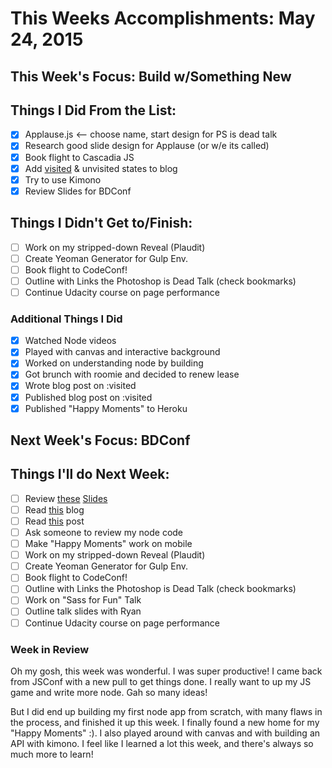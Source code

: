# This Weeks Accomplishments: May 24, 2015

## This Week's Focus: Build w/Something New

## Things I Did From the List:

- [x] Applause.js <-- choose name, start design for PS is dead talk
- [x] Research good slide design for Applause (or w/e its called)
- [x] Book flight to Cascadia JS
- [x] Add [visited](http://joelcalifa.com/blog/revisiting-visited/) & unvisited states to blog
- [x] Try to use Kimono
- [x] Review Slides for BDConf

## Things I Didn't Get to/Finish:

- [ ] Work on my stripped-down Reveal (Plaudit)
- [ ] Create Yeoman Generator for Gulp Env.
- [ ] Book flight to CodeConf!
- [ ] Outline with Links the Photoshop is Dead Talk (check bookmarks)
- [ ] Continue Udacity course on page performance

### Additional Things I Did

- [x] Watched Node videos
- [x] Played with canvas and interactive background
- [x] Worked on understanding node by building
- [x] Got brunch with roomie and decided to renew lease
- [x] Wrote blog post on :visited
- [x] Published blog post on :visited
- [x] Published "Happy Moments" to Heroku

## Next Week's Focus: BDConf

## Things I'll do Next Week:

- [ ] Review [these](http://slides.com/amandacheung/responsible-data-visualization#/) [Slides](https://docs.google.com/presentation/d/1r7QXGYOLCh4fcUq0jDdDwKJWNqWK1o4xMtYpKZCJYjM/present?slide=id.p19)
- [ ] Read [this](http://2ndscale.com/rtomayko/2012/adopt-an-open-source-process-constraints) blog
- [ ] Read [this](https://css-tricks.com/color-filters-can-turn-your-gray-skies-blue/) post
- [ ] Ask someone to review my node code
- [ ] Make "Happy Moments" work on mobile
- [ ] Work on my stripped-down Reveal (Plaudit)
- [ ] Create Yeoman Generator for Gulp Env.
- [ ] Book flight to CodeConf!
- [ ] Outline with Links the Photoshop is Dead Talk (check bookmarks)
- [ ] Work on "Sass for Fun" Talk
- [ ] Outline talk slides with Ryan
- [ ] Continue Udacity course on page performance

### Week in Review

Oh my gosh, this week was wonderful. I was super productive! I came back from JSConf with a new pull to get things done. I really want to up my JS game and write more node. Gah so many ideas!

But I did end up building my first node app from scratch, with many flaws in the process, and finished it up this week. I finally found a new home for my "Happy Moments" :). I also played around with canvas and with building an API with kimono. I feel like I learned a lot this week, and there's always so much more to learn!


